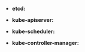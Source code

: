 
- **etcd:**  


- **kube-apiserver:**  


- **kube-scheduler:**  


- **kube-controller-manager:**  

